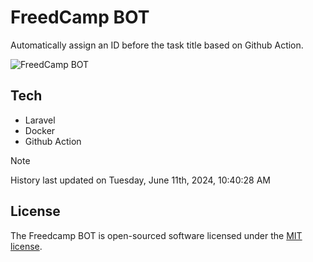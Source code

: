 # FreedCamp BOT

Automatically assign an ID before the task title based on Github Action.

![FreedCamp BOT](https://repository-images.githubusercontent.com/737932867/7d34798b-2680-471c-b089-a78a718d3d6a)

## Tech

- Laravel
- Docker
- Github Action

> [!NOTE]  
> History last updated on Tuesday, June 11th, 2024, 10:40:28 AM

## License

The Freedcamp BOT is open-sourced software licensed under the [MIT license](https://opensource.org/licenses/MIT).
